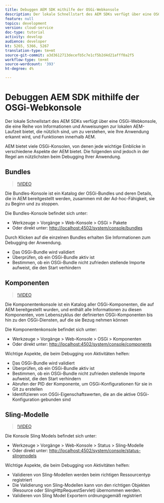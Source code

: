 ```yaml
---
title: Debuggen AEM SDK mithilfe der OSGi-Webkonsole
description: Der lokale Schnellstart des AEM SDKs verfügt über eine OSGi-Webkonsole, die eine Reihe von Informationen und Anweisungen zur lokalen AEM-Laufzeit bietet, die nützlich sind, um zu verstehen, wie Ihre Anwendung erkannt wird, und Funktionen innerhalb AEM.
feature: null
topics: development
version: cloud-service
doc-type: tutorial
activity: develop
audience: developer
kt: 5265, 5366, 5267
translation-type: tm+mt
source-git-commit: a3d3612713decefb5c7e1cf5b2d4d21afff0a2f5
workflow-type: tm+mt
source-wordcount: '393'
ht-degree: 4%

---
```



# Debuggen AEM SDK mithilfe der OSGi-Webkonsole

Der lokale Schnellstart des AEM SDKs verfügt über eine OSGi-Webkonsole, die eine Reihe von Informationen und Anweisungen zur lokalen AEM-Laufzeit bietet, die nützlich sind, um zu verstehen, wie Ihre Anwendung erkannt wird, und Funktionen innerhalb AEM.

AEM bietet viele OSGi-Konsolen, von denen jede wichtige Einblicke in verschiedene Aspekte der AEM bietet. Die folgenden sind jedoch in der Regel am nützlichsten beim Debugging Ihrer Anwendung.

## Bundles

>[!VIDEO](https://video.tv.adobe.com/v/34335/?quality=12&learn=on)

Die Bundles-Konsole ist ein Katalog der OSGi-Bundles und deren Details, die in AEM bereitgestellt werden, zusammen mit der Ad-hoc-Fähigkeit, sie zu Beginn und zu stoppen.

Die Bundles-Konsole befindet sich unter:

+ Werkzeuge > Vorgänge > Web-Konsole > OSGi > Pakete
+ Oder direkt unter: [http://localhost:4502/system/console/bundles](http://localhost:4502/system/console/bundles)

Durch Klicken auf die einzelnen Bundles erhalten Sie Informationen zum Debugging der Anwendung.

+ Das OSGi-Bundle wird validiert
+ Überprüfen, ob ein OSGi-Bundle aktiv ist
+ Bestimmen, ob ein OSGi-Bundle nicht zufrieden stellende Importe aufweist, die den Start verhindern

## Komponenten 

>[!VIDEO](https://video.tv.adobe.com/v/34336/?quality=12&learn=on)

Die Komponentenkonsole ist ein Katalog aller OSGi-Komponenten, die auf AEM bereitgestellt wurden, und enthält alle Informationen zu diesen Komponenten, vom Lebenszyklus der definierten OSGi-Komponenten bis hin zu den OSGi-Diensten, auf die sie Bezug nehmen können

Die Komponentenkonsole befindet sich unter:

+ Werkzeuge > Vorgänge > Web-Konsole > OSGi > Komponenten
+ Oder direkt unter: [http://localhost:4502/system/console/components](http://localhost:4502/system/console/components)

Wichtige Aspekte, die beim Debugging von Aktivitäten helfen:

+ Das OSGi-Bundle wird validiert
+ Überprüfen, ob ein OSGi-Bundle aktiv ist
+ Bestimmen, ob ein OSGi-Bundle nicht zufrieden stellende Importe aufweist, die den Start verhindern
+ Abrufen der PID der Komponente, um OSGi-Konfigurationen für sie in Git zu erstellen
+ Identifizieren von OSGi-Eigenschaftswerten, die an die aktive OSGi-Konfiguration gebunden sind

## Sling-Modelle

>[!VIDEO](https://video.tv.adobe.com/v/34337/?quality=12&learn=on)

Die Konsole Sling Models befindet sich unter:

+ Werkzeuge > Vorgänge > Web-Konsole > Status > Sling-Modelle
+ Oder direkt unter: [http://localhost:4502/system/console/status-slingmodels](http://localhost:4502/system/console/status-slingmodels)

Wichtige Aspekte, die beim Debugging von Aktivitäten helfen:

+ Validieren von Sling-Modellen werden beim richtigen Ressourcentyp registriert
+ Die Validierung von Sling-Modellen kann von den richtigen Objekten (Resource oder SlingHttpRequestServlet) übernommen werden.
+ Validieren von Sling Model Exportern ordnungsgemäß registriert
